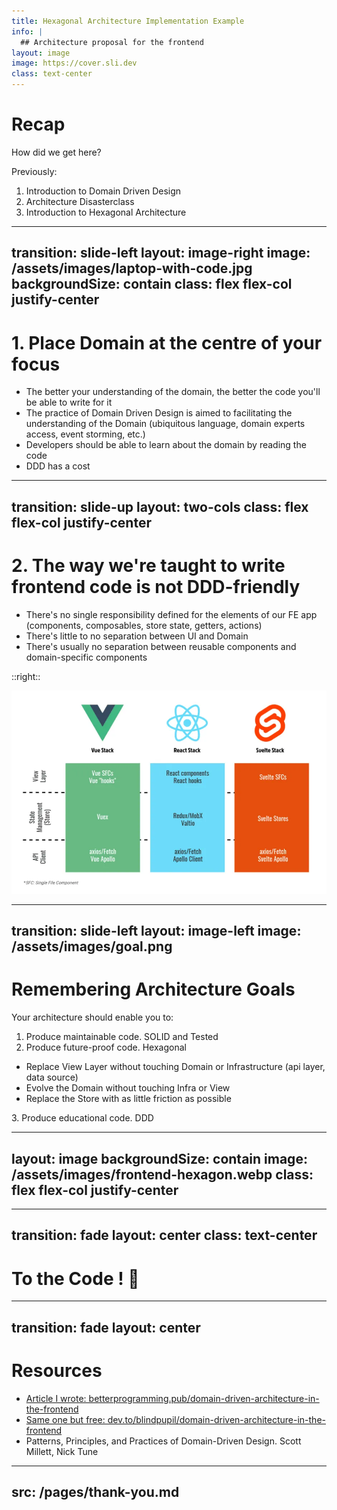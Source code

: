```yaml
---
title: Hexagonal Architecture Implementation Example
info: |
  ## Architecture proposal for the frontend
layout: image
image: https://cover.sli.dev
class: text-center
---
```


# Recap
How did we get here?

Previously:

1. Introduction to Domain Driven Design
2. Architecture Disasterclass
3. Introduction to Hexagonal Architecture

<!--
This is the 4rth one in a series of talks I've been giving about frontend architecture.
Let's go over the main points we've learned so far.
-->


---
transition: slide-left
layout: image-right
image: /assets/images/laptop-with-code.jpg
backgroundSize: contain
class: flex flex-col justify-center
---

#  1. Place Domain at the centre of your focus

- The better your understanding of the domain, the better the code you'll be able to write for it
- The practice of Domain Driven Design is aimed to facilitating the understanding of the Domain (ubiquitous language, domain experts access, event storming, etc.)
- Developers should be able to learn about the domain by reading the code
- DDD has a cost

<!--

-->


---
transition: slide-up
layout: two-cols
class: flex flex-col justify-center
---

# 2. The way we're taught to write frontend code is not DDD-friendly

- There's no single responsibility defined for the elements of our FE app (components, composables, store state, getters, actions)
- There's little to no separation between UI and Domain
- There's usually no separation between reusable components and domain-specific components

::right::

<img
class="w-86"
src="/assets/images/typical-frontend.webp"
alt=""
/>

<!--

-->


---
transition: slide-left
layout: image-left
image: /assets/images/goal.png
---

# Remembering Architecture Goals
Your architecture should enable you to:

1. Produce maintainable code. <span v-click class="ml-4 text-red-600">SOLID and Tested</span>
2. Produce future-proof code. <span v-click class="ml-4 text-red-600">Hexagonal</span>
<ul>
  <li> Replace View Layer without touching Domain or Infrastructure (api layer, data source) </li>
  <li> Evolve the Domain without touching Infra or View </li>
  <li> Replace the Store with as little friction as possible </li>
</ul>
3. Produce educational code. <span v-click class="ml-4 text-red-600">DDD</span>

<!--
Let's go over the architecture goals one last time: what is it we want to accomplish by implementing this architecture?

1. Adding new features or refactors should not introduce regressions. 
2. Future-proof your code: your application layers should be easily replaceable (domain does not depend on UI, application does not depend on framework, domain does not depend infrastructure, etc). 
3. Code should teach developers about the domain.

[click] In the previous presentation I briefly mentioned that you should be able to get to your first goal by implementing Test SOLID code.

[click] The second goal is achieved by implementing Hexagonal Architecture which is the topic of this talk.

[click] The third goal is achieved by engraving the DDD philosophy on everyone that touches your codebase, and specially everyone that reviews it.

Hexagonal Architecture helps you in all of these aspects.
-->


---
layout: image
backgroundSize: contain
image: /assets/images/frontend-hexagon.webp
class: flex flex-col justify-center
---

<!--
Hexagonal architecture is all about single responsibility and separation of concerns.So let's define responsibilities 
real quick, and then we can dive in a bit deeper into each one:
- Secondary is everything that's external to your application: all your services, your APIs, etc.
- Domain is what your application needs. All the classes, interfaces and __core domain__ complexity should be in the domain.
- Primary is how your application implements the domain.
- UI is where the domain-specific Vue (or any other framework) components will live. 

Your domain doesn't care how that data is obtained. You can swap your secondary layer without touching the domain.
At the same time, your domain should (ideally) not care about where your application is running: core domain logic is the
same whether your app is running in the browser, in a CLI tool, or in a voice interface.
Your Primary is the one who cares about your platform (the browser). 
Your UI is the one who cares about the Frontend framework.
-->


---
transition: fade
layout: center
class: text-center
---

# To the Code ! 🥁


---
transition: fade
layout: center
---

# Resources

- [Article I wrote: betterprogramming.pub/domain-driven-architecture-in-the-frontend](https://betterprogramming.pub/domain-driven-architecture-in-the-frontend-i-d27fb71b5cb0)
- [Same one but free: dev.to/blindpupil/domain-driven-architecture-in-the-frontend](https://dev.to/blindpupil/domain-driven-architecture-in-the-frontend-i-1f41)
- Patterns, Principles, and Practices of Domain-Driven Design. Scott Millett, Nick Tune

---
src: /pages/thank-you.md
---

